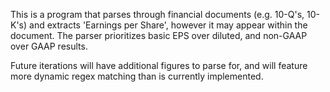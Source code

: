 This is a program that parses through financial documents (e.g. 10-Q's, 10-K's) and extracts 'Earnings per Share', however it may appear within the document. The parser prioritizes basic EPS over diluted, and non-GAAP over GAAP results.

Future iterations will have additional figures to parse for, and will feature more dynamic regex matching than is currently implemented. 
